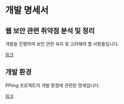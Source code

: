# 개발 명세서

## 웹 보안 관련 취약점 분석 및 정리

개발을 진행하며 보안 관련 숙지 및 고려해야 할 사항들입니다.

[링크](./web_vulnerabilitie_summary.md)

## 개발 환경

PPiing 프로젝트의 개발 환경에 관련된 명세입니다.

[링크](./dev_env.md)

